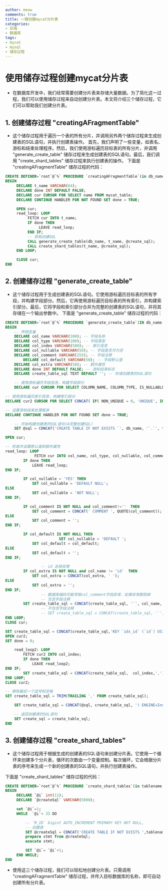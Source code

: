 ```yaml
---
author: meow
comments: true
title: 一键创建mycat分片表
categories:
- 后端
- 数据库
tags:
- mycat
- mysql
- 储存过程
---
```


# 使用储存过程创建mycat分片表

- 在数据库开发中，我们经常需要创建分片表来存储大量数据。为了简化这一过程，我们可以使用储存过程来自动创建分片表。本文将介绍三个储存过程，它们可以帮助我们创建分片表。

## 1. 创建储存过程 "creatingAFragmentTable"

- 这个储存过程用于遍历一个表的所有分片，并调用另外两个储存过程来生成创建表的SQL语句，并执行创建表操作。
首先，我们声明了一些变量，如表名、游标和结束处理程序。然后，我们使用游标遍历目标表的所有分片，并调用 "generate_create_table" 储存过程来生成创建表的SQL语句。最后，我们调用 "create_shard_tables" 储存过程来执行创建表的操作。
下面是 "creatingAFragmentTable" 储存过程的代码：

```sql
CREATE DEFINER=`root`@`%` PROCEDURE `creatingAFragmentTable`(in db_name VARCHAR(50))
BEGIN
     DECLARE t_name VARCHAR(64);
     DECLARE done INT DEFAULT FALSE;
     DECLARE cur CURSOR FOR SELECT name FROM mycat_table;
     DECLARE CONTINUE HANDLER FOR NOT FOUND SET done = TRUE;

     OPEN cur;
     read_loop: LOOP
          FETCH cur INTO t_name;
          IF done THEN
               LEAVE read_loop;
          END IF;
          -- 获取创建SQL
          CALL generate_create_table(db_name, t_name, @create_sql);
          CALL create_shard_tables(t_name, @create_sql);
     END LOOP;

     CLOSE cur;
END
```

## 2. 创建储存过程 "generate_create_table"

- 这个储存过程用于生成创建表的SQL语句。它使用游标遍历目标表的所有字段，并构建字段部分。然后，它再使用游标遍历目标表的所有索引，并构建索引部分。最后，它将字段和索引部分合并为完整的创建表的SQL语句，并将其存储在一个输出参数中。
下面是 "generate_create_table" 储存过程的代码：

```sql
CREATE DEFINER=`root`@`%` PROCEDURE `generate_create_table`(IN db_name VARCHAR(100), IN tbl_name VARCHAR(100),out create_sql VARCHAR(5000))
BEGIN
    -- 声明变量
    DECLARE col_name VARCHAR(100); -- 字段名称
    DECLARE col_type VARCHAR(100); -- 字段类型
    DECLARE col_index VARCHAR(500); -- 索引信息
    DECLARE col_nullable VARCHAR(50); -- 字段是否可为空
    DECLARE col_comment VARCHAR(255); -- 字段注释
		DECLARE col_default VARCHAR(50); -- 字段默认值
    DECLARE col_extra VARCHAR(50); -- 额外属性
    DECLARE done INT DEFAULT FALSE; -- 游标结束标志
    DECLARE create_table_sql TEXT DEFAULT ''; -- 存储创建表的SQL语句

    -- 使用游标遍历字段信息，构建字段部分
    DECLARE cur CURSOR FOR SELECT COLUMN_NAME, COLUMN_TYPE, IS_NULLABLE, COLUMN_COMMENT, COLUMN_DEFAULT, EXTRA FROM INFORMATION_SCHEMA.COLUMNS WHERE TABLE_SCHEMA = db_name AND TABLE_NAME = tbl_name;

-- 使用游标遍历索引信息，构建索引部分
DECLARE cur2 CURSOR FOR SELECT CONCAT( IF( NON_UNIQUE = 0, 'UNIQUE', IF( INDEX_TYPE LIKE 'FULLTEXT%', 'FULLTEXT KEY', 'KEY' ) ), ' `', INDEX_NAME, '` (', GROUP_CONCAT('`', COLUMN_NAME, '`'), ')', IF( INDEX_TYPE NOT LIKE 'FULLTEXT%', CONCAT(' USING ', INDEX_TYPE), '' ) ) AS INDEX_INFO FROM INFORMATION_SCHEMA.STATISTICS WHERE INDEX_NAME != 'PRIMARY' and TABLE_SCHEMA = db_name AND TABLE_NAME = tbl_name GROUP BY INDEX_NAME, INDEX_TYPE;

-- 设置游标结束处理程序
DECLARE CONTINUE HANDLER FOR NOT FOUND SET done = TRUE;

    -- 开始构建创建表的SQL语句(A完整创建SQL)
    SET @sql = CONCAT('CREATE TABLE IF NOT EXISTS `', db_name, '`.`', tbl_name, '` (');

OPEN cur;

-- 检查并设置默认值和额外属性
read_loop: LOOP
             FETCH cur INTO col_name, col_type, col_nullable, col_comment, col_default, col_extra;
        IF done THEN
            LEAVE read_loop;
END IF;

        IF col_nullable = 'YES' THEN
            SET col_nullable = 'DEFAULT NULL';
ELSE
            SET col_nullable = 'NOT NULL';
END IF;

        IF col_comment IS NOT NULL and col_comment!=''  THEN
            SET col_comment = CONCAT(' COMMENT ', QUOTE(col_comment));
ELSE
            SET col_comment = '';
END IF;

        IF col_default IS NOT NULL THEN
						SET col_nullable = 'DEFAULT ';
            SET col_default = col_default;
ELSE
            SET col_default = '';
END IF;

				-- id 去掉自增
        IF col_extra IS NOT NULL and col_name != 'id'  THEN
            SET col_extra = CONCAT(col_extra, ' ');
ELSE
            SET col_extra = '';
END IF;
				-- 数据库编码可能导致col_comment字段异常，如果异常删除掉
				-- 包含字段注释
        SET create_table_sql = CONCAT(create_table_sql, '`', col_name, '` ', col_type, ' ', col_nullable, col_default, ' ', col_extra, col_comment, ',');
				-- 不包含字段注释
				-- SET create_table_sql = CONCAT(create_table_sql, '`', col_name, '` ', col_type, ' ', col_nullable, col_default, ' ', col_extra ,',');
END LOOP;
CLOSE cur;

SET create_table_sql = CONCAT(create_table_sql,'KEY `idx_id` (`id`) USING BTREE,');
OPEN cur2;
SET done = 0;

    read_loop2: LOOP
        FETCH cur2 INTO col_index;
        IF done THEN
            LEAVE read_loop2;
END IF;
        SET create_table_sql = CONCAT(create_table_sql,  col_index,',');
END LOOP;
CLOSE cur2;

-- 移除最后一个逗号和空格
SET create_table_sql = TRIM(TRAILING ',' FROM create_table_sql);

    SET create_table_sql = CONCAT(@sql, create_table_sql, ') ENGINE=InnoDB DEFAULT CHARSET=utf8;');

    -- 返回创建表的SQL语句
    SET create_sql = create_table_sql;
END
```

## 3. 创建储存过程 "create_shard_tables"

- 这个储存过程用于根据生成的创建表的SQL语句来创建分片表。它使用一个循环来创建多个分片表，循环的次数由一个变量控制。每次循环，它会根据分片表的序号来生成一个新的创建表的SQL语句，并执行创建表操作。

下面是 "create_shard_tables" 储存过程的代码：

```sql
CREATE DEFINER=`root`@`%` PROCEDURE `create_shard_tables`(in tablename VARCHAR(50),in createsql VARCHAR(5000))
BEGIN
     DECLARE `@i` int(11);
     DECLARE `@createSql` VARCHAR(5000);

     set `@i`=1;
     WHILE  `@i`< 33 DO

         -- `M_ID` bigint AUTO_INCREMENT PRIMARY KEY NOT NULL,
         -- 创建表
         SET @createSql = CONCAT('CREATE TABLE IF NOT EXISTS ',tablename,`@i`,createsql);
         prepare stmt from @createSql;
         execute stmt;

         SET `@i`= `@i`+1;
     END WHILE;
END
```

- 使用这三个储存过程，我们可以轻松地创建分片表。只需调用 "creatingAFragmentTable" 储存过程，并传入目标数据库的名称，即可自动创建所有分片表。
